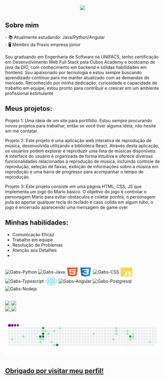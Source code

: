 <h1 align="center">
    <img src="https://readme-typing-svg.herokuapp.com/?font=Righteous&size=35&center=true&vCenter=true&width=500&height=70&duration=4000&lines=Olá!+👋;+Me+Chamo+Gabriel+Mendes!;" />
</h1>

<h2>Sobre mim</h2>
- 📚 Atualmente estudando: Java/Python/Angular </br>
- 🖥️ Membro da Praxis empresa júnior
</br></br>
Sou graduando em Engenharia de Software na UNIFACS, tenho certificação em Desenvolvimento Web Full Stack pela Cubos Academy e bootcamp de java da DIO, com conhecimento em backend e sólidas habilidades em frontend. Sou apaixonado por tecnologia e estou sempre buscando aprendizado contínuo para me manter atualizado com as demandas do mercado. Reconhecido por minha dedicação, curiosidade e capacidade de trabalho em equipe, estou pronto para contribuir e crescer em um ambiente profissional estimulante

## Meus projetos:

Projeto 1: Uma ideia de um site para portifólio.
Estou sempre procurando novos projetos para trabalhar, então se você tiver alguma ideia, não hesite em me contatar.

Projeto 2: Este projeto é uma aplicação web interativa de reprodução de música, desenvolvida utilizando a biblioteca React. Através desta aplicação, os usuários podem explorar e reproduzir uma lista de músicas disponíveis. A interface do usuário é organizada de forma intuitiva e oferece diversas funcionalidades relacionadas à reprodução de música, incluindo controle de reprodução, seleção de faixas, exibição de informações sobre a música em reprodução e uma barra de progresso para acompanhar o tempo de reprodução.

Projeto 3: Este projeto consiste em uma página HTML, CSS, JS que implementa um jogo do Mario básico. O objetivo do jogo é controlar o personagem Mario para evitar obstáculos e coletar pontos, o personagem pula ao apertar qualquer tecla do teclado e caso colida em algum tubo, o jogo é encerrado aparecendo uma mensagem de game over

## Minhas habilidades:

- Comunicação Eficaz
- Trabalho em equipe
- Resolução de Problemas
- Atenção aos Detalhes
- 
<div style="display: inline_block"><br>
    <img align="center" alt="Gabs-Python" height="30" width="40" src="https://cdn.jsdelivr.net/gh/devicons/devicon@latest/icons/python/python-original.svg" />   
    <img align="center" alt="Gabs-Java" height="30" width="40" src="https://cdn.jsdelivr.net/gh/devicons/devicon@latest/icons/java/java-original.svg" />
    <img align="center" alt="Gabs-HTML" height="30" width="40" src="https://raw.githubusercontent.com/devicons/devicon/master/icons/html5/html5-original.svg">
    <img align="center" alt="Gabs-CSS" height="30" width="40" src="https://raw.githubusercontent.com/devicons/devicon/master/icons/css3/css3-original.svg">
    <img align="center" alt="Gabs-CSS" height="30" width="40" src="https://cdn.jsdelivr.net/gh/devicons/devicon@latest/icons/bootstrap/bootstrap-original-wordmark.svg">
    <img align="center" alt="Gabs-Js" height="30" width="40" src="https://raw.githubusercontent.com/devicons/devicon/master/icons/javascript/javascript-plain.svg">
    <img align="center" alt="Gabs-Typescript" height="30" width="40" src="https://cdn.jsdelivr.net/gh/devicons/devicon@latest/icons/typescript/typescript-original.svg" />
    <img align="center" alt="Gabs-React" height="30" width="40" src="https://raw.githubusercontent.com/devicons/devicon/master/icons/react/react-original.svg">
    <img align="center" alt="Gabs-Angular" height="30" width="40" src="https://cdn.jsdelivr.net/gh/devicons/devicon@latest/icons/angular/angular-original.svg" />
    <img align="center" alt="Gabs-Postgresql" height="30" width="40" src="https://cdn.jsdelivr.net/gh/devicons/devicon@latest/icons/postgresql/postgresql-original.svg" />
    <img align="center" alt="Gabs-Nodejs" height="30" width="40"  src="https://cdn.jsdelivr.net/gh/devicons/devicon@latest/icons/nodejs/nodejs-original-wordmark.svg" />
</div>

##

<div> 
  <a href = "gabsdev02@gmail.com"><img src="https://img.shields.io/badge/-Gmail-%23333?style=for-the-badge&logo=gmail&logoColor=white" target="_blank"></a>
  <a href="https://www.linkedin.com/in/gabrielmendes02/" target="_blank"><img src="https://img.shields.io/badge/-LinkedIn-%230077B5?style=for-the-badge&logo=linkedin&logoColor=white" target="_blank"></a> 
</div>



<div>
  <a href="https://github.com/Gabsm02">
  <img height="180em" src="https://github-readme-stats.vercel.app/api?username=Gabsm02&show_icons=true&theme=dracula&include_allcommits+true&count_private=true"/>
  <img  height="180em" src="https://github-readme-stats.vercel.app/api/top-langs/?username=Gabsm02&layout=compact&langs_count=16&theme=dracula"/>
</div>

##
![snake gif](https://github.com/Gabsm02/Gabsm02/blob/output/github-contribution-grid-snake.gif)

## Obrigado por visitar meu perfil!


